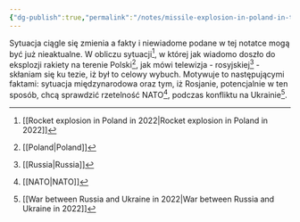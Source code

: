 ```yaml
---
{"dg-publish":true,"permalink":"/notes/missile-explosion-in-poland-in-the-2022-could-be-planned-by-the-russians-because-there-is-a-war-and-they-want-to-test-nato/"}
---
```


Sytuacja ciągle się zmienia a fakty i niewiadome podane w tej notatce mogą być  już nieaktualne. W obliczu sytuacji[^1], w której jak wiadomo doszło do eksplozji rakiety na terenie Polski[^4], jak mówi telewizja - rosyjskiej[^3] - skłaniam się ku tezie, iż był to celowy wybuch. Motywuje to następującymi faktami: sytuacja międzynarodowa oraz tym, iż Rosjanie, potencjalnie w ten sposób, chcą sprawdzić rzetelność NATO[^2], podczas konfliktu na Ukrainie[^5].

[^1]: [[Rocket explosion in Poland in 2022\|Rocket explosion in Poland in 2022]]
[^2]: [[NATO\|NATO]]
[^3]: [[Russia\|Russia]]
[^4]: [[Poland\|Poland]]
[^5]: [[War between Russia and Ukraine in 2022\|War between Russia and Ukraine in 2022]]